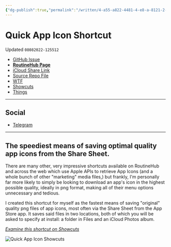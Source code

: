 ```yaml
---
{"dg-publish":true,"permalink":"/written/4-a55-a822-4481-4-e8-a-8121-2-c24-e1038-c19/","dgHomeLink":true,"dgPassFrontmatter":false}
---
```


# Quick App Icon Shortcut
Updated `08082022-125512`

- [GitHub Issue](https://github.com/extratone/i/issues/242)
- [**RoutineHub Page**](https://routinehub.co/shortcut/12777)
- [iCloud Share Link](https://www.icloud.com/shortcuts/12990b0bebd741709e0185a46c98e600)
- [Source Repo File](https://github.com/extratone/i/blob/main/shortcuts/QuickAppIcon.shortcut)
- [WTF](https://davidblue.wtf/drafts/4A55A822-4481-4E8A-8121-2C24E1038C19.html)
- [Showcuts](https://showcuts.app/share/view/12990b0bebd741709e0185a46c98e600)
- [Things](things:///show?id=XMk4ngYPU62AkQ35AgfhY6)

---

## Social

- [Telegram](https://t.me/extratone/12488)

---

## The speediest means of saving optimal quality app icons from the Share Sheet.

There are many other, very impressive shortcuts available on RoutineHub and across the web which use Apple APIs to retrieve App Icons (and a whole bunch of other "marketing" media files,) but frankly, I'm personally far more likely to simply be looking to download an app's icon in the highest possible quality, ideally in png format, making all of their menu options unnecessary and tedious.

I created this shortcut for myself as the fastest means of saving "original" quality png files of app icons, most often via the Share Sheet from the App Store app. It saves said files in two locations, both of which you will be asked to specify at install: a folder in Files and an iCloud Photos album. 

[*Examine this shortcut on Showcuts*](https://showcuts.app/share/view/12990b0bebd741709e0185a46c98e600)

![Quick App Icon Showcuts](https://i.snap.as/QzrSHprd.png)